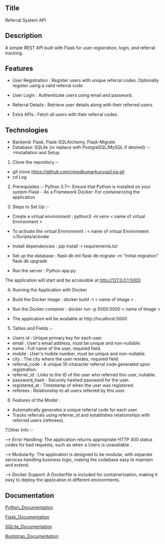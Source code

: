 
## Title 
 
Referral System API

## Description

A simple REST API built with Flask for user registration, login, and referral tracking.
## Features
- User Registration : Register users with unique referral codes. Optionally register using a valid referral code.

- User Login : Authenticate users using email and password.

- Referral Details : Retrieve user details along with their referred users.

- Extra APIs : Fetch all users with their referral codes.
## Technologies

- Backend: Flask, Flask-SQLAlchemy, Flask-Migrate
- Database: SQLite (or replace with PostgreSQL/MySQL if desired)
-->Installation and Setup

1. Clone the repository :-
 - git clone https://github.com/vinodkumarkuruva/Log.git 
 - cd Log

2. Prerequisites :-
Python 3.7+: Ensure that Python is installed on your system Flask - As a Framework Docker: For containerizing the application

3. Steps to Set Up :-


* Create a virtual environment : python3 -m venv < name of virtual Environment >

* To activate the virtual Environment : < name of virtual Environment >/Scripts/activate

* Install dependencies : pip install -r requirements.txt

* Set up the database : flask db init flask db migrate -m "Initial migration" flask db upgrade

* Run the server : Python app.py 

The application will start and be accessible at http://127.0.0.1:5000

4. Running the Application with Docker

* Build the Docker image : docker build -t < name of image > .

* Run the Docker container : docker run -p 5000:5000 < name of Image >

* The application will be available at http://localhost:5000

5. Tables and Fields :-

* Users id : Unique primary key for each user. 
* email : User's email address, must be unique and non-nullable. 
 * name : Full name of the user, required field. 
* mobile : User's mobile number, must be unique and non-nullable.
 * city : The city where the user resides, required field.
 * referral_code : A unique 10-character referral code generated upon registration. 
 * referrer_id : Links to the ID of the user who referred this user, nullable. 
 * password_hash : Securely hashed password for the user. 
 * registered_at : Timestamp of when the user was registered.
  * referees : Relationship to all users referred by this user.


6. Features of the Model :

 * Automatically generates a unique referral code for each user.
 * Tracks referrals using referrer_id and establishes relationships with referred users (referees).

7.Other Info :-

--> Error Handling: The application returns appropriate HTTP 400 status codes for bad requests, such as when a Users is unavailable .

--> Modularity: The application is designed to be modular, with separate services handling business logic, making the codebase easy to maintain and extend.

--> Docker Support: A Dockerfile is included for containerization, making it easy to deploy the application in different environments.


## Documentation

[Python_Documentation](https://docs.python.org/3/)

[Flask_Documentation](https://flask.palletsprojects.com/en/stable/)

[SQLite_Documentation](https://www.sqlite.org/docs.html)

[Bootstrap_Documentation](https://getbootstrap.com/docs/5.3/getting-started/introduction/)

